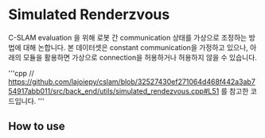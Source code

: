 # Simulated Renderzvous

C-SLAM evaluation 을 위해 로봇 간 communication 상태를 가상으로 조정하는 방법에 대해 논합니다.
본 데이터셋은 constant communication을 가정하고 있으나, 아래의 모듈을 활용하면 가상으로 connection을 허용하거나 허용하지 않을 수 있습니다.

'''cpp
// https://github.com/lajoiepy/cslam/blob/32527430ef271064d468f442a3ab754917abb011/src/back_end/utils/simulated_rendezvous.cpp#L51
를 참고한 코드입니다.
'''

## How to use
